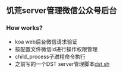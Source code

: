## 饥荒server管理微信公众号后台

### How works?
* koa web后台微信请求验证
* 按配置文件微信id进行操作权限管理
* child_process子进程命令执行
* 之前写的一个DST server管理脚本[dst.sh](https://github.com/qwertyuiop6/DST-Server-Build)